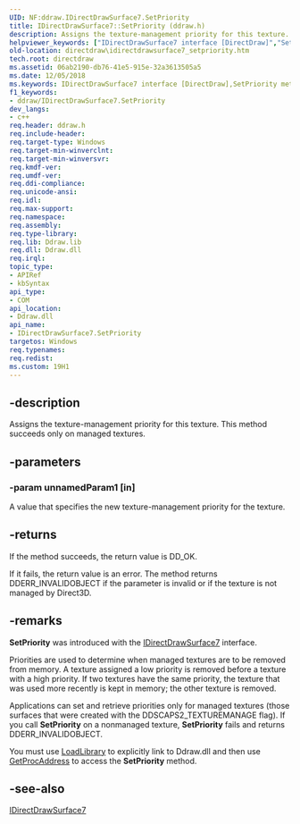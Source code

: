 ```yaml
---
UID: NF:ddraw.IDirectDrawSurface7.SetPriority
title: IDirectDrawSurface7::SetPriority (ddraw.h)
description: Assigns the texture-management priority for this texture. This method succeeds only on managed textures.
helpviewer_keywords: ["IDirectDrawSurface7 interface [DirectDraw]","SetPriority method","IDirectDrawSurface7.SetPriority","IDirectDrawSurface7::SetPriority","SetPriority","SetPriority method [DirectDraw]","SetPriority method [DirectDraw]","IDirectDrawSurface7 interface","ddraw/IDirectDrawSurface7::SetPriority","directdraw.idirectdrawsurface7_setpriority"]
old-location: directdraw\idirectdrawsurface7_setpriority.htm
tech.root: directdraw
ms.assetid: 06ab2190-db76-41e5-915e-32a3613505a5
ms.date: 12/05/2018
ms.keywords: IDirectDrawSurface7 interface [DirectDraw],SetPriority method, IDirectDrawSurface7.SetPriority, IDirectDrawSurface7::SetPriority, SetPriority, SetPriority method [DirectDraw], SetPriority method [DirectDraw],IDirectDrawSurface7 interface, ddraw/IDirectDrawSurface7::SetPriority, directdraw.idirectdrawsurface7_setpriority
f1_keywords:
- ddraw/IDirectDrawSurface7.SetPriority
dev_langs:
- c++
req.header: ddraw.h
req.include-header: 
req.target-type: Windows
req.target-min-winverclnt: 
req.target-min-winversvr: 
req.kmdf-ver: 
req.umdf-ver: 
req.ddi-compliance: 
req.unicode-ansi: 
req.idl: 
req.max-support: 
req.namespace: 
req.assembly: 
req.type-library: 
req.lib: Ddraw.lib
req.dll: Ddraw.dll
req.irql: 
topic_type:
- APIRef
- kbSyntax
api_type:
- COM
api_location:
- Ddraw.dll
api_name:
- IDirectDrawSurface7.SetPriority
targetos: Windows
req.typenames: 
req.redist: 
ms.custom: 19H1
---
```


## -description

Assigns the texture-management priority for this texture. This method succeeds only on managed textures.

## -parameters

### -param unnamedParam1 [in]

A value that specifies the new texture-management priority for the texture.

## -returns

If the method succeeds, the return value is DD_OK.

If it fails, the return value is an error. The method returns DDERR_INVALIDOBJECT if the parameter is invalid or if the texture is not managed by Direct3D.

## -remarks

<b>SetPriority</b> was introduced with the <a href="/windows/desktop/api/ddraw/nn-ddraw-idirectdrawsurface7">IDirectDrawSurface7</a> interface.

Priorities are used to determine when managed textures are to be removed from memory. A texture assigned a low priority is removed before a texture with a high priority. If two textures have the same priority, the texture that was used more recently is kept in memory; the other texture is removed.

Applications can set and retrieve priorities only for managed textures (those surfaces that were created with the DDSCAPS2_TEXTUREMANAGE flag). If you call <b>SetPriority</b> on a nonmanaged texture, <b>SetPriority</b> fails and returns DDERR_INVALIDOBJECT.

You must use <a href="/windows/desktop/api/libloaderapi/nf-libloaderapi-loadlibrarya">LoadLibrary</a> to explicitly link to Ddraw.dll and then use <a href="/windows/desktop/api/libloaderapi/nf-libloaderapi-getprocaddress">GetProcAddress</a> to access the  <b>SetPriority</b> method.

## -see-also

<a href="/windows/desktop/api/ddraw/nn-ddraw-idirectdrawsurface7">IDirectDrawSurface7</a>